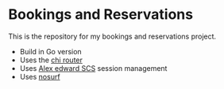 # Bookings and Reservations

This is the repository for my bookings and reservations project.

- Build in Go version
- Uses the [chi router](https://github.com/go-chi/chi/v5)
- Uses [Alex edward SCS](https://github.com/alexedwards/scs/v2) session management
- Uses [nosurf](https://github.com/justinas/nosurf)